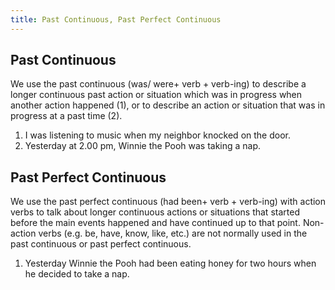 ```yaml
---
title: Past Continuous, Past Perfect Continuous
---
```


## Past Continuous

We use the past continuous (was/ were+ verb + verb-ing) to describe a longer continuous past action or situation which was in progress when another action happened (1), or to describe an action or situation that was in progress at a past time (2).

1. I was listening to music when my neighbor knocked on the door.
2. Yesterday at 2.00 pm, Winnie the Pooh was taking a nap.

## Past Perfect Continuous

We use the past perfect continuous (had been+ verb + verb-ing) with action verbs to talk about longer continuous actions or situations that started before the main events happened and have continued up to that point. Non-action verbs (e.g. be, have, know, like, etc.) are not normally used in the past continuous or past perfect continuous.

1. Yesterday Winnie the Pooh had been eating honey for two hours when he decided to take a nap.
